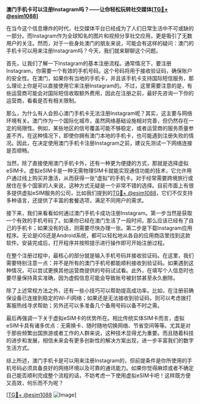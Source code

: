 **澳门手机卡可以注册Instagram吗？——让你轻松玩转社交媒体[[TG💪+ @esim1088](https://t.me/s/esim1088)]**

在当今这个信息爆炸的时代，社交媒体平台已经成为了人们日常生活中不可或缺的一部分。而Instagram作为全球知名的图片和视频分享社交应用，更是吸引了无数用户的关注。然而，对于一些身处澳门的朋友来说，可能会有这样的疑问：澳门的手机卡可以用来注册Instagram吗？今天，我们就来聊聊这个问题。

首先，让我们了解一下Instagram的基本注册流程。通常情况下，要注册Instagram，你需要一个有效的手机号码。这个号码将用于接收验证码，确保账户的安全性。在澳门，如果你有当地的手机卡，并且该手机卡支持国际短信服务，那么理论上你是可以直接使用它来注册Instagram的。不过，这里需要注意的是，有些运营商可能会对国际短信收取额外费用，因此在注册之前，最好先咨询一下你的运营商，看看是否有相关限制。

那么，为什么有人会担心澳门手机卡无法注册Instagram呢？其实，这主要与网络环境有关。澳门作为一个国际化城市，虽然网络基础设施相对完善，但仍然存在一定的局限性。例如，某些地区的信号覆盖可能不够稳定，或者运营商的服务质量参差不齐。在这种情况下，即使你拥有澳门本地的手机卡，也可能遇到注册失败的情况。因此，在决定使用澳门手机卡注册Instagram之前，建议先测试一下网络连接是否顺畅。

当然，除了直接使用澳门手机卡外，还有一种更为便捷的方式，那就是选择虚拟eSIM卡。虚拟eSIM卡是一种无需物理SIM卡就能实现通信功能的技术，它允许用户通过线上购买并激活，从而获得一张“虚拟”的手机卡。对于经常需要跨境旅行或居住在多个国家的人来说，这种方式无疑是一个非常不错的选择。目前市面上有很多提供虚拟eSIM服务的公司，比如我们提到的[TG💪+ @esim1088](https://t.me/s/esim1088)，它们不仅支持多种语言，还提供了丰富的套餐选项，满足不同用户的需求。

接下来，我们来看看如何通过澳门手机卡成功注册Instagram。第一步当然是获取一个有效的手机号码了。如果你已经在澳门生活了一段时间，那么应该已经有了自己的手机卡；如果没有的话，则需要尽快办理一张。第二步是下载Instagram应用程序。无论是iOS还是Android系统，都可以轻松地从各自的应用商店里找到这款软件。安装完成后，打开程序并按照提示进行操作即可开始注册过程。

在整个注册过程中，最核心的部分就是输入手机号码并接收验证码。在这里，我们需要特别注意一点：并不是所有的澳门手机号都能顺利接收到验证码。如果遇到这种情况，可以尝试更换其他运营商提供的号码试试看。此外，在填写个人信息时也要尽量保持真实准确，因为虚假信息可能会导致账号被封禁甚至永久删除。

除了上述常规方法之外，还有一些小技巧可以帮助提高成功率。比如，在注册前确保设备已连接到稳定的Wi-Fi网络；如果还是无法接收到验证码，则可以考虑拨打客服热线寻求帮助；另外还可以多准备几个备用号码以备不时之需。

最后再强调一下关于虚拟eSIM卡的优势所在。相比传统实体SIM卡而言，虚拟eSIM卡具有诸多优点：无需换卡、随时随地切换网络、节省空间等等。尤其是对于那些频繁出国旅游或者工作的人群来说，这种技术显得尤为重要。而且随着科技的进步和发展，相信未来会有更多创新性的解决方案出现，进一步丰富我们的数字生活方式。

综上所述，澳门手机卡是可以用来注册Instagram的，但前提条件是你所使用的手机号码必须具备良好的网络环境以及可靠的通讯能力。如果你觉得麻烦或者不确定自己能否顺利完成整个流程的话，不妨考虑一下使用虚拟eSIM卡吧！这样既方便又高效，何乐而不为呢？

[[TG💪+ @esim1088](https://t.me/s/esim1088) ![Image](https://i.postimg.cc/4NQfJmqS/Snipaste-2025-05-13-00-14-12.png)]